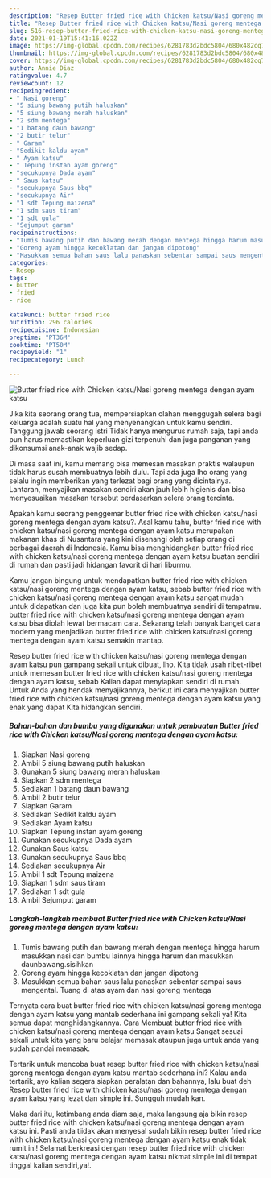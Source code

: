```yaml
---
description: "Resep Butter fried rice with Chicken katsu/Nasi goreng mentega dengan ayam katsu Sederhana dan Mudah Dibuat"
title: "Resep Butter fried rice with Chicken katsu/Nasi goreng mentega dengan ayam katsu Sederhana dan Mudah Dibuat"
slug: 516-resep-butter-fried-rice-with-chicken-katsu-nasi-goreng-mentega-dengan-ayam-katsu-sederhana-dan-mudah-dibuat
date: 2021-01-19T15:41:16.022Z
image: https://img-global.cpcdn.com/recipes/6281783d2bdc5804/680x482cq70/butter-fried-rice-with-chicken-katsunasi-goreng-mentega-dengan-ayam-katsu-foto-resep-utama.jpg
thumbnail: https://img-global.cpcdn.com/recipes/6281783d2bdc5804/680x482cq70/butter-fried-rice-with-chicken-katsunasi-goreng-mentega-dengan-ayam-katsu-foto-resep-utama.jpg
cover: https://img-global.cpcdn.com/recipes/6281783d2bdc5804/680x482cq70/butter-fried-rice-with-chicken-katsunasi-goreng-mentega-dengan-ayam-katsu-foto-resep-utama.jpg
author: Annie Diaz
ratingvalue: 4.7
reviewcount: 12
recipeingredient:
- " Nasi goreng"
- "5 siung bawang putih haluskan"
- "5 siung bawang merah haluskan"
- "2 sdm mentega"
- "1 batang daun bawang"
- "2 butir telur"
- " Garam"
- "Sedikit kaldu ayam"
- " Ayam katsu"
- " Tepung instan ayam goreng"
- "secukupnya Dada ayam"
- " Saus katsu"
- "secukupnya Saus bbq"
- "secukupnya Air"
- "1 sdt Tepung maizena"
- "1 sdm saus tiram"
- "1 sdt gula"
- "Sejumput garam"
recipeinstructions:
- "Tumis bawang putih dan bawang merah dengan mentega hingga harum masukkan nasi dan bumbu lainnya hingga harum dan masukkan daunbawang.sisihkan"
- "Goreng ayam hingga kecoklatan dan jangan dipotong"
- "Masukkan semua bahan saus lalu panaskan sebentar sampai saus mengental. Tuang di atas ayam dan nasi goreng mentega"
categories:
- Resep
tags:
- butter
- fried
- rice

katakunci: butter fried rice 
nutrition: 296 calories
recipecuisine: Indonesian
preptime: "PT36M"
cooktime: "PT50M"
recipeyield: "1"
recipecategory: Lunch

---
```



![Butter fried rice with Chicken katsu/Nasi goreng mentega dengan ayam katsu](https://img-global.cpcdn.com/recipes/6281783d2bdc5804/680x482cq70/butter-fried-rice-with-chicken-katsunasi-goreng-mentega-dengan-ayam-katsu-foto-resep-utama.jpg)

Jika kita seorang orang tua, mempersiapkan olahan menggugah selera bagi keluarga adalah suatu hal yang menyenangkan untuk kamu sendiri. Tanggung jawab seorang istri Tidak hanya mengurus rumah saja, tapi anda pun harus memastikan keperluan gizi terpenuhi dan juga panganan yang dikonsumsi anak-anak wajib sedap.

Di masa  saat ini, kamu memang bisa memesan masakan praktis walaupun tidak harus susah membuatnya lebih dulu. Tapi ada juga lho orang yang selalu ingin memberikan yang terlezat bagi orang yang dicintainya. Lantaran, menyajikan masakan sendiri akan jauh lebih higienis dan bisa menyesuaikan masakan tersebut berdasarkan selera orang tercinta. 



Apakah kamu seorang penggemar butter fried rice with chicken katsu/nasi goreng mentega dengan ayam katsu?. Asal kamu tahu, butter fried rice with chicken katsu/nasi goreng mentega dengan ayam katsu merupakan makanan khas di Nusantara yang kini disenangi oleh setiap orang di berbagai daerah di Indonesia. Kamu bisa menghidangkan butter fried rice with chicken katsu/nasi goreng mentega dengan ayam katsu buatan sendiri di rumah dan pasti jadi hidangan favorit di hari liburmu.

Kamu jangan bingung untuk mendapatkan butter fried rice with chicken katsu/nasi goreng mentega dengan ayam katsu, sebab butter fried rice with chicken katsu/nasi goreng mentega dengan ayam katsu sangat mudah untuk didapatkan dan juga kita pun boleh membuatnya sendiri di tempatmu. butter fried rice with chicken katsu/nasi goreng mentega dengan ayam katsu bisa diolah lewat bermacam cara. Sekarang telah banyak banget cara modern yang menjadikan butter fried rice with chicken katsu/nasi goreng mentega dengan ayam katsu semakin mantap.

Resep butter fried rice with chicken katsu/nasi goreng mentega dengan ayam katsu pun gampang sekali untuk dibuat, lho. Kita tidak usah ribet-ribet untuk memesan butter fried rice with chicken katsu/nasi goreng mentega dengan ayam katsu, sebab Kalian dapat menyiapkan sendiri di rumah. Untuk Anda yang hendak menyajikannya, berikut ini cara menyajikan butter fried rice with chicken katsu/nasi goreng mentega dengan ayam katsu yang enak yang dapat Kita hidangkan sendiri.

<!--inarticleads1-->

##### Bahan-bahan dan bumbu yang digunakan untuk pembuatan Butter fried rice with Chicken katsu/Nasi goreng mentega dengan ayam katsu:

1. Siapkan  Nasi goreng
1. Ambil 5 siung bawang putih haluskan
1. Gunakan 5 siung bawang merah haluskan
1. Siapkan 2 sdm mentega
1. Sediakan 1 batang daun bawang
1. Ambil 2 butir telur
1. Siapkan  Garam
1. Sediakan Sedikit kaldu ayam
1. Sediakan  Ayam katsu
1. Siapkan  Tepung instan ayam goreng
1. Gunakan secukupnya Dada ayam
1. Gunakan  Saus katsu
1. Gunakan secukupnya Saus bbq
1. Sediakan secukupnya Air
1. Ambil 1 sdt Tepung maizena
1. Siapkan 1 sdm saus tiram
1. Sediakan 1 sdt gula
1. Ambil Sejumput garam




<!--inarticleads2-->

##### Langkah-langkah membuat Butter fried rice with Chicken katsu/Nasi goreng mentega dengan ayam katsu:

1. Tumis bawang putih dan bawang merah dengan mentega hingga harum masukkan nasi dan bumbu lainnya hingga harum dan masukkan daunbawang.sisihkan
1. Goreng ayam hingga kecoklatan dan jangan dipotong
1. Masukkan semua bahan saus lalu panaskan sebentar sampai saus mengental. Tuang di atas ayam dan nasi goreng mentega




Ternyata cara buat butter fried rice with chicken katsu/nasi goreng mentega dengan ayam katsu yang mantab sederhana ini gampang sekali ya! Kita semua dapat menghidangkannya. Cara Membuat butter fried rice with chicken katsu/nasi goreng mentega dengan ayam katsu Sangat sesuai sekali untuk kita yang baru belajar memasak ataupun juga untuk anda yang sudah pandai memasak.

Tertarik untuk mencoba buat resep butter fried rice with chicken katsu/nasi goreng mentega dengan ayam katsu mantab sederhana ini? Kalau anda tertarik, ayo kalian segera siapkan peralatan dan bahannya, lalu buat deh Resep butter fried rice with chicken katsu/nasi goreng mentega dengan ayam katsu yang lezat dan simple ini. Sungguh mudah kan. 

Maka dari itu, ketimbang anda diam saja, maka langsung aja bikin resep butter fried rice with chicken katsu/nasi goreng mentega dengan ayam katsu ini. Pasti anda tiidak akan menyesal sudah bikin resep butter fried rice with chicken katsu/nasi goreng mentega dengan ayam katsu enak tidak rumit ini! Selamat berkreasi dengan resep butter fried rice with chicken katsu/nasi goreng mentega dengan ayam katsu nikmat simple ini di tempat tinggal kalian sendiri,ya!.

